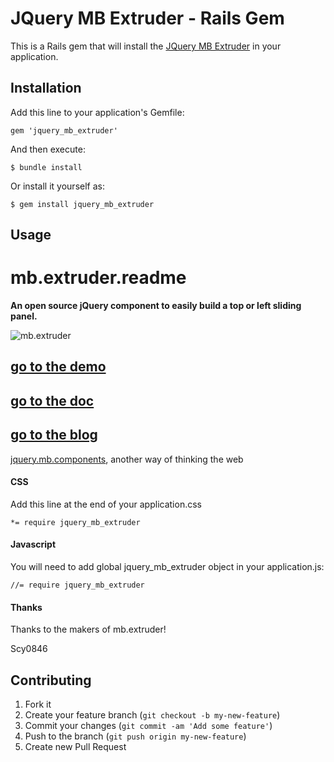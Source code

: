 # JQuery MB Extruder - Rails Gem

This is a Rails gem that will install the [JQuery MB Extruder](http://pupunzi.com/#mb.components/mb.extruder/extruder.html) in your application.

## Installation

Add this line to your application's Gemfile:

    gem 'jquery_mb_extruder'

And then execute:

    $ bundle install

Or install it yourself as:

    $ gem install jquery_mb_extruder

## Usage

# mb.extruder.readme

__An open source jQuery component to easily build a top or left sliding panel.__

![mb.extruder](http://pupunzi.com/gitHubImg/mb.extruder.jpg)

## [go to the demo](http://pupunzi.com/#mb.components/mb.extruder/extruder.html)
## [go to the doc](http://wiki.github.com/pupunzi/jquery.mb.extruder/)
## [go to the blog](http://pupunzi.open-lab.com/mb-jquery-components/jquery-mb-extruder/)


[jquery.mb.components](http://pupunzi.com/), another way of thinking the web
	
	
#### CSS

Add this line at the end of your application.css

	*= require jquery_mb_extruder
	
#### Javascript


You will need to add global jquery_mb_extruder object in your application.js:

	//= require jquery_mb_extruder

#### Thanks

Thanks to the makers of mb.extruder!

Scy0846


## Contributing

1. Fork it
2. Create your feature branch (`git checkout -b my-new-feature`)
3. Commit your changes (`git commit -am 'Add some feature'`)
4. Push to the branch (`git push origin my-new-feature`)
5. Create new Pull Request
